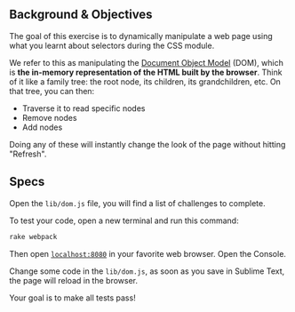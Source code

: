 ## Background & Objectives

The goal of this exercise is to dynamically manipulate a web page using what you learnt about selectors during the CSS module.

We refer to this as manipulating the [Document Object Model](http://en.wikipedia.org/wiki/Document_Object_Model) (DOM), which is **the in-memory representation of the HTML built by the browser**. Think of it like a family tree: the root node, its children, its grandchildren, etc. On that tree, you can then:

- Traverse it to read specific nodes
- Remove nodes
- Add nodes

Doing any of these will instantly change the look of the page without hitting "Refresh".

## Specs

Open the `lib/dom.js` file, you will find a list of challenges to
complete.

To test your code, open a new terminal and run this command:

```bash
rake webpack
```

Then open [`localhost:8080`](http://localhost:8080) in your favorite web browser. Open the Console.

Change some code in the `lib/dom.js`, as soon as you save in Sublime Text, the page will reload in the browser.

Your goal is to make all tests pass!
